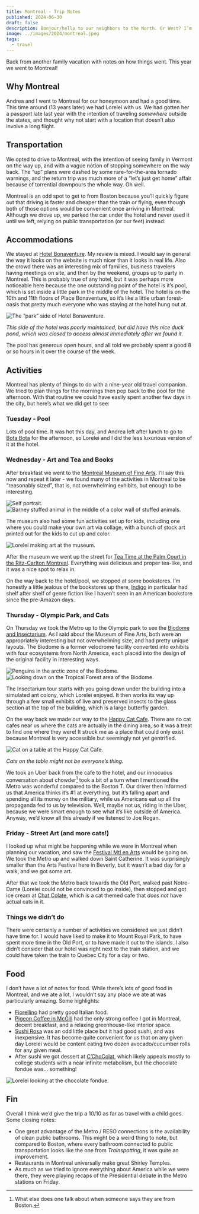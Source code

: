 ```yaml
---
title: Montreal - Trip Notes
published: 2024-06-30
draft: false
description: Bonjour/hello to our neighbors to the North. Or West? I’m still not sure.
image: ../images/2024/montreal.jpeg
tags:
  - travel
---
```


Back from another family vacation with notes on how things went. This year we went to Montreal!

## Why Montreal
Andrea and I went to Montreal for our honeymoon and had a good time. This time around (13 years later) we had Lorelei with us. We had gotten her a passport late last year with the intention of traveling _somewhere_ outside the states, and thought why not start with a location that doesn’t also involve a long flight.

## Transportation
We opted to drive to Montreal, with the intention of seeing family in Vermont on the way up, and with a vague notion of stopping somewhere on the way back. The “up” plans were dashed by some rare-for-the-area tornado warnings, and the return trip was much more of a “let’s just get home” affair because of torrential downpours the whole way. Oh well.

Montreal is an odd spot to get to from Boston because you’ll quickly figure out that driving is faster and cheaper than the train or flying, even though both of those options would be convenient once arriving in Montreal. Although we drove up, we parked the car under the hotel and never used it until we left, relying on public transportation (or our feet) instead.

## Accommodations
We stayed at [Hotel Bonaventure](https://hotelbonaventure.com/en/). My review is mixed. I would say in general the way it looks on the website is much nicer than it looks in real life. Also the crowd there was an interesting mix of families, business travelers having meetings on site, and then by the weekend, groups up to party in Montreal. This is probably true of any hotel, but it was perhaps more noticeable here because the one outstanding point of the hotel is it’s pool, which is set inside a little park in the middle of the hotel. The hotel is on the 10th and 11th floors of Place Bonaventure, so it’s like a little urban forest-oasis that pretty much everyone who was staying at the hotel hung out at.

![The “park” side of Hotel Bonaventure.](https://coffee-cake.nyc3.digitaloceanspaces.com/images/2024/montreal/hotel.jpeg)

_This side of the hotel was poorly maintained, but did have this nice duck pond, which was closed to access almost immediately after we found it._

The pool has generous open hours, and all told we probably spent a good 8 or so hours in it over the course of the week.

## Activities
Montreal has plenty of things to do with a nine-year old travel companion. We tried to plan things for the mornings then pop back to the pool for the afternoon. With that routine we could have easily spent another few days in the city, but here’s what we did get to see:

### Tuesday - Pool
Lots of pool time. It was hot this day, and Andrea left  after lunch to go to [Bota Bota](https://botabota.ca/en/) for the afternoon, so Lorelei and I did the less luxurious version of it at the hotel.

### Wednesday - Art and Tea and Books
After breakfast we went to the [Montreal Museum of Fine Arts](https://www.mbam.qc.ca/en/). I’ll say this now and repeat it later - we found many of the activities in Montreal to be “reasonably sized”, that is, not overwhelming exhibits, but enough to be interesting. 

![Self portrait.](https://coffee-cake.nyc3.digitaloceanspaces.com/images/2024/montreal/art.jpeg)
![Barney stuffed animal in the middle of a color wall of stuffed animals.](https://coffee-cake.nyc3.digitaloceanspaces.com/images/2024/montreal/art-3.jpeg)

The museum also had some fun activities set up for kids, including one where you could make your own art via collage, with a bunch of stock art printed out for the kids to cut up and color.

![Lorelei making art at the museum.](https://coffee-cake.nyc3.digitaloceanspaces.com/images/2024/montreal/art-2.jpeg)

After the museum we went up the street for [Tea Time at the Palm Court in the Ritz-Carlton Montreal](https://www.ritzcarlton.com/en/hotels/yulrm-the-ritz-carlton-montreal/dining/). Everything was delicious and proper tea-like, and it was a nice spot to relax in.

On the way back to the hotel/pool, we stopped at some bookstores. I’m honestly a little jealous of the bookstores up there, [Indigo](https://www.indigo.ca/fr-ca/localisateur-magasin-info-magasin?storeId=0282) in particular had shelf after shelf of genre fiction like I haven’t seen in an American bookstore since the pre-Amazon days.

### Thursday - Olympic Park, and Cats
On Thursday we took the Metro up to the Olympic park to see the [Biodome and Insectarium](https://espacepourlavie.ca/en/biodome). As I said about the Museum of Fine Arts, both were an appropriately interesting but not overwhelming size, and had pretty unique layouts. The Biodome is a former velodrome facility converted into exhibits with four ecosystems from North America, each placed into the design of the original facility in interesting ways.
 
![Penguins in the arctic zone of the Biodome.](https://coffee-cake.nyc3.digitaloceanspaces.com/images/2024/montreal/biodome.jpeg)
![Looking down on the Tropical Forest area of the Biodome.](https://coffee-cake.nyc3.digitaloceanspaces.com/images/2024/montreal/biodome-2.jpeg)

The Insectarium tour starts with you going down under the building into a simulated ant colony, which Lorelei enjoyed. It then works its way up through a few small exhibits of live and preserved insects to the glass section at the top of the building, which is a large butterfly garden.

On the way back we made our way to the [Happy Cat Cafe](https://cafechatlheureux.com/en). There are no cat cafes near us where the cats are actually in the dining area, so it was a treat to find one where they were! It struck me as a place that could only exist because Montreal is very accessible but seemingly not yet gentrified.

![Cat on a table at the Happy Cat Cafe.](https://coffee-cake.nyc3.digitaloceanspaces.com/images/2024/montreal/chat.jpeg)

_Cats on the table might not be everyone’s thing._

We took an Uber back from the cafe to the hotel, and our innocuous conversation about chowder[^1] took a bit of a turn when I mentioned the Metro was wonderful compared to the Boston T. Our driver then informed us that America thinks it’s #1 at everything, but it’s falling apart and spending all its money on the military, while us Americans eat up all the propaganda fed to us by television. Well, maybe not us, riding in the Uber, because we were smart enough to see what it’s like outside of America. Anyway, we’d know all this already if we listened to Joe Rogan.

### Friday - Street Art (and more cats!)
I looked up what might be happening while we were in Montreal when planning our vacation, and saw the [Festival Mtl en Arts](https://www.mtlenarts.com/fr/) would be going on. We took the Metro up and walked down Saint Catherine. It was surprisingly smaller than the Arts Festival here in Beverly, but it wasn’t a bad day for a walk, and we got some art.

After that we took the Metro back towards the Old Port, walked past Notre-Dame (Lorelei could not be convinced to go inside), then stopped and got ice cream at [Chat Colate](https://www.instagram.com/chat.colate/), which is a cat themed cafe that _does not_ have actual cats in it.

### Things we didn’t do
There were certainly a number of activities we considered we just didn’t have time for. I would have liked to make it to Mount Royal Park, to have spent more time in the Old Port, or to have made it out to the islands. I also didn’t consider that our hotel was right next to the train station, and we could have taken the train to Quebec City for a day or two.

## Food
I don’t have a lot of notes for food. While there’s lots of good food in Montreal, and we ate a lot, I wouldn’t say any place we ate at was particularly amazing. Some highlights:
- [Fiorellino](http://fiorellino.ca/centre-ville.html) had pretty good Italian food.
- [Pigeon Coffee in McGill](https://pigeoncoffee.com/menu) had the only strong coffee I got in Montreal, decent breakfast, and a relaxing greenhouse-like interior space.
- [Sushi Rosa](https://sushirosa.ca) was an odd little place but it had good sushi, and was inexpensive. It has become quite convenient for us that on any given day Lorelei would be content eating two dozen avocado/cucumber rolls for any given meal.
- After sushi we got dessert at [C’ChoColat](https://en.cchocolat.ca), which likely appeals mostly to college students with a near infinite metabolism, but the chocolate fondue was… something!

![Lorelei looking at the chocolate fondue.](https://coffee-cake.nyc3.digitaloceanspaces.com/images/2024/montreal/chocolate.jpeg)

## Fin
Overall I think we’d give the trip a 10/10 as far as travel with a child goes. Some closing notes:
- One great advantage of the Metro / RESO connections is the availability of clean public bathrooms. This might be a weird thing to note, but compared to Boston, where every bathroom connected to public transportation looks like the one from _Trainspotting_, it was quite an improvement.
- Restaurants in Montreal universally make great Shirley Temples.
- As much as we tried to ignore everything about America while we were there, they were playing recaps of the Presidential debate in the Metro stations on Friday.


[^1]:What else does one talk about when someone says they are from Boston.
